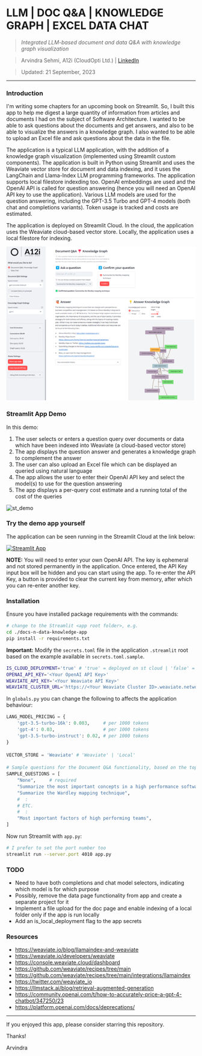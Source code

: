 
# LLM | DOC Q&A | KNOWLEDGE GRAPH | EXCEL DATA CHAT
> _Integrated LLM-based document and data Q&A with knowledge graph visualization_

> Arvindra Sehmi, A12i (CloudOpti Ltd.) | [LinkedIn](https://www.linkedin.com/in/asehmi/)

> Updated: 21 September, 2023

---

### Introduction

I'm writing some chapters for an upcoming book on Streamlit. So, I built this app to help me digest a large quantity of information from articles and documents I had on the subject of Software Architecture. I wanted to be able to ask questions about the documents and get answers, and also to be able to visualize the answers in a knowledge graph. I also wanted to be able to upload an Excel file and ask questions about the data in the file.

The application is a typical LLM application, with the addition of a knowledge graph visualization (implemented using Streamlit custom components). The application is built in Python using Streamlit and uses the Weaviate vector store for document and data indexing, and it uses the LangChain and Llama-Index LLM programming frameworks. The application supports local filestore indexding too. OpenAI embeddings are used and the OpenAI API is called for question answering (hence you will need an OpenAI API key to use the application). Various LLM models are used for the question answering, including the GPT-3.5 Turbo and GPT-4 models (both chat and completions variants). Token usage is tracked and costs are estimated.

The application is deployed on Streamlit Cloud. In the cloud, the application uses the Weaviate cloud-based vector store. Locally, the application uses a local filestore for indexing.

![snapshot](./images/snapshot-01.png)

### Streamlit App Demo

In this demo:

1. The user selects or enters a question query over documents or data which have been indexed into Weaviate (a cloud-based vector store) 
2. The app displays the question answer and generates a knowledge graph to complement the answer
3. The user can also upload an Excel file which can be displayed an queried using natural language
4. The app allows the user to enter their OpenAI API key and select the model(s) to use for the question answering
5. The app displays a per-query cost estimate and a running total of the cost of the queries

![st_demo](./images/app-demo.gif)

### Try the demo app yourself

The application can be seen running in the Streamlit Cloud at the link below:

[![Streamlit App](https://static.streamlit.io/badges/streamlit_badge_black_white.svg)](https://asehmi-media-explorer-app-client-app-7vk2lf.streamlitapp.com/)

**NOTE:** You will need to enter your own OpenAI API. The key is ephemeral and not stored permanently in the application. Once entered, the API Key input box will be hidden and you can start using the app. To re-enter the API Key, a button is provided to clear the current key from memory, after which you can re-enter another key. 

### Installation

Ensure you have installed package requirements with the commands:

```bash
# change to the Streamlit <app root folder>, e.g.
cd ./docs-n-data-knowledge-app
pip install -r requirements.txt
```

**Important:** Modify the `secrets.toml` file in the application `.streamlit` root based on the example available in `secrets.toml.sample`.

```bash
IS_CLOUD_DEPLOYMENT='true' # 'true' = deployed on st cloud | 'false' = deployed locally
OPENAI_API_KEY='<Your OpenAI API Key>'
WEAVIATE_API_KEY='<Your Weaviate API Key>'
WEAVIATE_CLUSTER_URL='https://<Your Weaviate Cluster ID>.weaviate.network'
```

In `globals.py` you can change the following to affects the application behaviour:

```python
LANG_MODEL_PRICING = {
    'gpt-3.5-turbo-16k': 0.003,     # per 1000 tokens
    'gpt-4': 0.03,                  # per 1000 tokens
    'gpt-3.5-turbo-instruct': 0.02, # per 1000 tokens
}

VECTOR_STORE = 'Weaviate' # 'Weaviate' | 'Local'

# Sample questions for the Document Q&A functionality, based on the topic of _my_ indexed documents
SAMPLE_QUESTIONS = [
    "None",     # required
    "Summarize the most important concepts in a high performance software application",
    "Summarize the Wardley mapping technique",
    #  :
    # ETC.
    #  :
    "Most important factors of high performing teams",
]
```

Now run Streamlit with `app.py`:

```bash
# I prefer to set the port number too
streamlit run --server.port 4010 app.py
```

### TODO
- Need to have both completions and chat model selectors, indicating which model is for which purpose
- Possibly, remove the data page functionality from app and create a separate project for it
- Implement a file upload for the doc page and enable indexing of a local folder only if the app is run locally
- Add an is_local_deployment flag to the app secrets

### Resources
- https://weaviate.io/blog/llamaindex-and-weaviate
- https://weaviate.io/developers/weaviate
- https://console.weaviate.cloud/dashboard
- https://github.com/weaviate/recipes/tree/main
- https://github.com/weaviate/recipes/tree/main/integrations/llamaindex
- https://twitter.com/weaviate_io
- https://llmstack.ai/blog/retrieval-augmented-generation
- https://community.openai.com/t/how-to-accurately-price-a-gpt-4-chatbot/347250/23
- https://platform.openai.com/docs/deprecations/

---

If you enjoyed this app, please consider starring this repository.

Thanks!

Arvindra